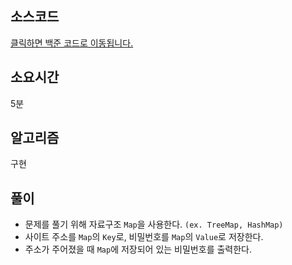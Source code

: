 ## 소스코드

[클릭하면 백준 코드로 이동됩니다.](https://www.acmicpc.net/source/78615381)

## 소요시간

5분

## 알고리즘

구현

## 풀이

- 문제를 풀기 위해 자료구조 `Map`을 사용한다. `(ex. TreeMap, HashMap)`
- 사이트 주소를 `Map`의 `Key`로, 비밀번호를 `Map`의 `Value`로 저장한다.
- 주소가 주어졌을 때 `Map`에 저장되어 있는 비밀번호를 출력한다.
